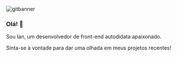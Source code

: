 ![gitbanner](https://user-images.githubusercontent.com/69704125/113632712-10df2700-9642-11eb-8522-ae2e9e87e96e.jpg)
### Olá! 👋

Sou Ian, um desenvolvedor de front-end autodidata apaixonado.

Sinta-se à vontade para dar uma olhada em meus projetos recentes!

<!--
**ian-cunha/ian-cunha** is a ✨ _special_ ✨ repository because its `README.md` (this file) appears on your GitHub profile.

Here are some ideas to get you started:

- 🔭 I’m currently working on ...
- 🌱 I’m currently learning ...
- 👯 I’m looking to collaborate on ...
- 🤔 I’m looking for help with ...
- 💬 Ask me about ...
- 📫 How to reach me: ...
- 😄 Pronouns: ...
- ⚡ Fun fact: ...
-->
